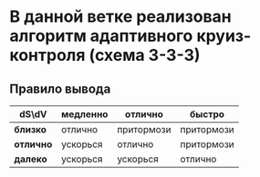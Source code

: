# В данной ветке реализован алгоритм адаптивного круиз-контроля (схема 3-3-3)

## Правило вывода

| dS\dV   | медленно | отлично    | быстро     | 
|---------|----------|------------|------------| 
| **близко**  | отлично  | притормози | притормози | 
| **отлично** | ускорься | отлично    | притормози | 
| **далеко**  | ускорься | ускорься   | отлично    | 

